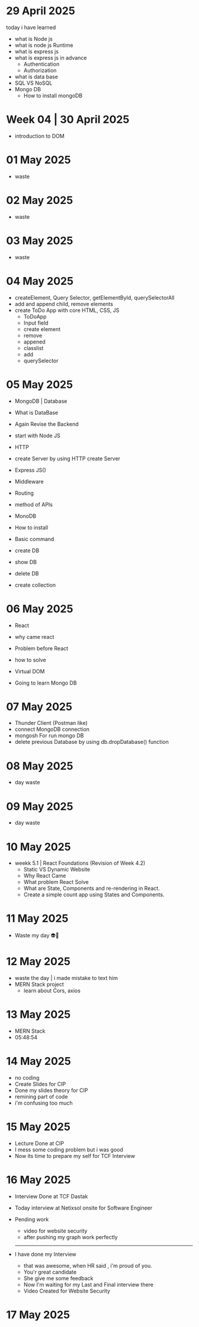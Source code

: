 # 29 April 2025

today i have learned 

- what is Node js
- what is node js Runtime
- what is express js
- what is express js in advance 
   - Authentication 
   - Authorization 
- what is data base 
- SQL VS NoSQL
- Mongo DB 
  - How to install mongoDB 


# Week 04 | 30 April 2025

- introduction to DOM

# 01 May 2025 
 - waste

 # 02 May 2025 
 - waste

 # 03 May 2025 
 - waste

# 04 May 2025

- createElement, Query Selector, getElementById, querySelectorAll
- add and append child, remove elements
- create ToDo App with core HTML, CSS, JS
   - ToDoApp
   - Input field 
   - create element
   - remove
   - appened
   - classlist
   - add
   - querySelector

# 05 May 2025
- MongoDB | Database 
 - What is DataBase

- Again Revise the Backend 
 - start with Node JS
 - HTTP 
 - create Server by using HTTP create Server
 - Express JS()
 - Middleware
 - Routing 
 - method of APIs

- MonoDB
 -  How to install
 - Basic command 
  - create DB
  - show DB 
  - delete DB 
  - create collection

  # 06 May 2025

  - React 
  - why came react
  - Problem before React
  - how to solve 
  - Virtual DOM

  - Going to learn Mongo DB 

  # 07 May 2025

  - Thunder Client (Postman like)
  - connect MongoDB connection 
  - mongosh For run mongo DB
  - delete previous Database by using db.dropDatabase() function
  

  # 08 May 2025

  - day waste 

  # 09 May 2025

  - day waste 

  # 10 May 2025

  - weekk 5.1 | React Foundations (Revision of Week 4.2)
    - Static VS Dynamic Website
    - Why React Came
    - What problem React Solve
    - What are State, Components and re-rendering in React.
    - Create a simple count app using States and Components.

   # 11 May 2025

   - Waste my day 👽🥴

   # 12 May 2025
   - waste the day | i made mistake to text him 
   - MERN Stack project
     - learn about Cors, axios

 # 13 May 2025

 - MERN Stack 
 - 05:48:54

 # 14 May 2025

 - no coding 
 - Create Slides for CIP 
 - Done my slides theory for CIP
 - remining part of code 
 - i'm confusing too much 

# 15 May 2025
 - Lecture Done at CIP 
 - I mess some coding problem but i was good  
 - Now its time to prepare my self for TCF Interview

 # 16 May 2025
 - Interview Done at TCF Dastak
 - Today interview at Netixsol onsite for Software Engineer
 - Pending work
   - video for website security
    - after pushing my graph work perfectly

    ----

- I have done my Interview 
   - that was awesome, when HR said , i'm proud of you.
   - You'r great candidate
   - She give me some feedback
   - Now I'm waiting for my Last and Final interview there
   - Video Created for Website Security
   
# 17 May 2025

